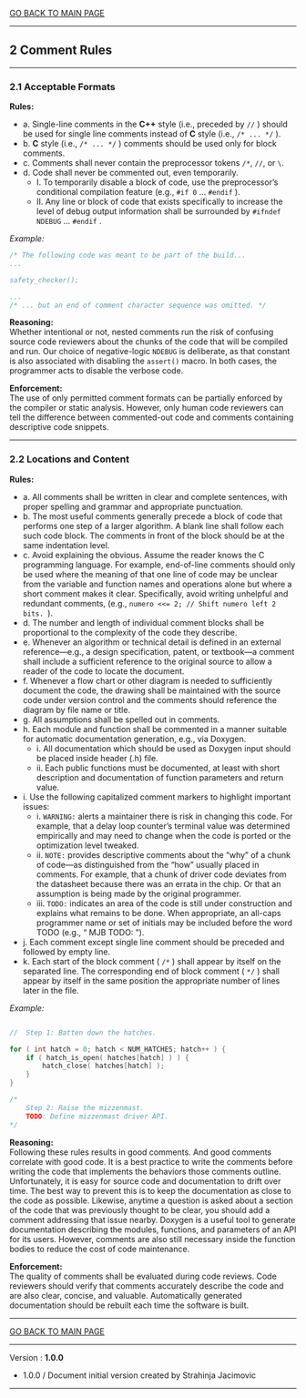 [GO BACK TO MAIN PAGE](../README.md)

---
## 2 Comment Rules

---
### 2.1 Acceptable Formats

**Rules:**
- a. Single-line comments in the **C++** style (i.e., preceded by ```//``` ) should be used for single line comments instead of **C** style (i.e., ```/* ... */``` ).
- b. **C** style  (i.e., ```/* ... */``` ) comments should be used only for block comments.
- c. Comments shall never contain the preprocessor tokens ```/*```, ```//```, or ```\```.
- d. Code shall never be commented out, even temporarily.
  + I. To temporarily disable a block of code, use the preprocessor’s conditional compilation feature (e.g., ```#if 0``` ... ```#endif``` ).
  + II. Any line or block of code that exists specifically to increase the level of debug output information shall be surrounded by ```#ifndef NDEBUG``` ... ```#endif``` .

*Example:*

```.c
/* The following code was meant to be part of the build...
...

safety_checker();

...
/* ... but an end of comment character sequence was omitted. */
```

**Reasoning:**<br /> Whether intentional or not, nested comments run the risk of confusing source code reviewers about the chunks of the code that will be compiled and run. Our choice of negative-logic ```NDEBUG``` is deliberate, as that constant is also associated with disabling the ```assert()``` macro. In both cases, the programmer acts to disable the verbose code.

**Enforcement:**<br /> The use of only permitted comment formats can be partially enforced by the compiler or static analysis. However, only human code reviewers can tell the difference between commented-out code and comments containing descriptive code snippets.

---
### 2.2 Locations and Content

**Rules:**
- a. All comments shall be written in clear and complete sentences, with proper spelling and grammar and appropriate punctuation.
- b. The most useful comments generally precede a block of code that performs one step of a larger algorithm. A blank line shall follow each such code block. The comments in front of the block should be at the same indentation level.
- c. Avoid explaining the obvious. Assume the reader knows the C programming language. For example, end-of-line comments should only be used where the meaning of that one line of code may be unclear from the variable and function names and operations alone but where a short comment makes it clear. Specifically, avoid writing unhelpful and redundant comments, (e.g., ```numero <<= 2; // Shift numero left 2 bits. ```).
- d. The number and length of individual comment blocks shall be proportional to the complexity of the code they describe.
- e. Whenever an algorithm or technical detail is defined in an external reference—e.g., a design specification, patent, or textbook—a comment shall include a sufficient reference to the original source to allow a reader of the code to locate the document.
- f. Whenever a flow chart or other diagram is needed to sufficiently document the code, the drawing shall be maintained with the source code under version control and the comments should reference the diagram by file name or title.
- g. All assumptions shall be spelled out in comments.
- h. Each module and function shall be commented in a manner suitable for automatic documentation generation, e.g., via Doxygen.
  + i. All documentation which should be used as Doxygen input should be placed inside header (.h) file.
  + ii. Each public functions must be documented, at least with short description and documentation of function parameters and return value.
- i. Use the following capitalized comment markers to highlight important issues:
  + i. ```WARNING:``` alerts a maintainer there is risk in changing this code. For example, that a delay loop counter’s terminal value was determined empirically and may need to change when the code is ported or the optimization level tweaked.
  + ii. ```NOTE:``` provides descriptive comments about the “why” of a chunk of code—as distinguished from the “how” usually placed in comments. For example, that a chunk of driver code deviates from the datasheet because there was an errata in the chip. Or that an assumption is being made by the original programmer.
  + iii. ```TODO:``` indicates an area of the code is still under construction and explains what remains to be done. When appropriate, an all-caps programmer name or set of initials may be included before the word TODO (e.g., “ MJB TODO: ”).
- j. Each comment except single line comment should be preceded and followed by empty line.
- k. Each start of the block comment ( ```/*``` ) shall appear by itself on the separated line. The corresponding end of block comment ( ```*/``` ) shall appear by itself in the same position the appropriate number of lines later in the file.

*Example:*

```.c

//  Step 1: Batten down the hatches.

for ( int hatch = 0; hatch < NUM_HATCHES; hatch++ ) {
    if ( hatch_is_open( hatches[hatch] ) ) {
        hatch_close( hatches[hatch] );
    }
}

/*
    Step 2: Raise the mizzenmast.
    TODO: Define mizzenmast driver API.
*/
```

**Reasoning:**<br /> Following these rules results in good comments. And good comments correlate with good code. It is a best practice to write the comments before writing the code that implements the behaviors those comments outline. Unfortunately, it is easy for source code and documentation to drift over time. The best way to prevent this is to keep the documentation as close to the code as possible. Likewise, anytime a question is asked about a section of the code that was previously thought to be clear, you should add a comment addressing that issue nearby. Doxygen is a useful tool to generate documentation describing the modules, functions, and parameters of an API for its users. However, comments are also still necessary inside the function bodies to reduce the cost of code maintenance.

**Enforcement:**<br /> The quality of comments shall be evaluated during code reviews. Code reviewers should verify that comments accurately describe the code and are also clear, concise, and valuable. Automatically generated documentation should be rebuilt each time the software is built.

---

[GO BACK TO MAIN PAGE](../README.md)

---

Version : **1.0.0**

- 1.0.0 / Document initial version created by Strahinja Jacimovic

---
